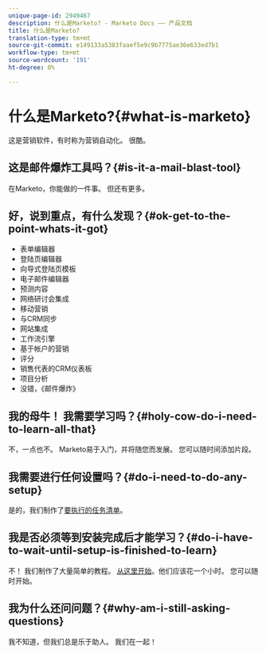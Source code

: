 ```yaml
---
unique-page-id: 2949467
description: 什么是Marketo? - Marketo Docs —— 产品文档
title: 什么是Marketo?
translation-type: tm+mt
source-git-commit: e149133a5383faaef5e9c9b7775ae36e633ed7b1
workflow-type: tm+mt
source-wordcount: '191'
ht-degree: 0%

---
```



# 什么是Marketo?{#what-is-marketo}

这是营销软件，有时称为营销自动化。 很酷。

## 这是邮件爆炸工具吗？{#is-it-a-mail-blast-tool}

在Marketo，你能做的一件事。 但还有更多。

## 好，说到重点，有什么发现？{#ok-get-to-the-point-whats-it-got}

* 表单编辑器
* 登陆页编辑器
* 向导式登陆页模板
* 电子邮件编辑器
* 预测内容
* 网络研讨会集成
* 移动营销
* 与CRM同步
* 网站集成
* 工作流引擎
* 基于帐户的营销
* 评分
* 销售代表的CRM仪表板
* 项目分析
* 没错，《邮件爆炸》

## 我的母牛！ 我需要学习吗？{#holy-cow-do-i-need-to-learn-all-that}

不，一点也不。 Marketo易于入门，并将随您而发展。 您可以随时间添加片段。

## 我需要进行任何设置吗？{#do-i-need-to-do-any-setup}

是的，我们制作了[要执行的任务清单](/help/marketo/getting-started/setup-steps/setup-checklist.md)。

## 我是否必须等到安装完成后才能学习？{#do-i-have-to-wait-until-setup-is-finished-to-learn}

不！ 我们制作了大量简单的教程。 [从这里开始](/help/marketo/getting-started/quick-wins/get-set-up-and-add-a-person.md)。他们应该花一个小时。 您可以随时开始。

## 我为什么还问问题？{#why-am-i-still-asking-questions}

我不知道，但我们总是乐于助人。 我们在一起！
